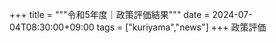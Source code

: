 +++
title = """令和5年度｜政策評価結果"""
date = 2024-07-04T08:30:00+09:00
tags = ["kuriyama","news"]
+++
政策評価
